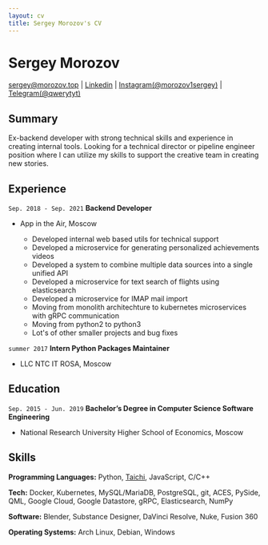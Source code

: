 ```yaml
---
layout: cv
title: Sergey Morozov's CV
---
```

# Sergey Morozov

<div id="webaddress">
  <a href="mailto:sergey@morozov.top">sergey@morozov.top</a>
  | <a href="https://www.linkedin.com/in/sergey-morozov-055600194/">Linkedin</a>
  | <a href="https://www.instagram.com/morozov1sergey/">Instagram(@morozov1sergey)</a>
  | <a href="https://t.me/qwerytyt">Telegram(@qwerytyt)</a>
</div>

## Summary

<div class="full-width" markdown="1">

Ex-backend developer with strong technical skills and experience in creating internal tools. Looking for a technical director or pipeline engineer position where I can utilize my skills to support the creative team in creating new stories. 

</div>

## Experience

`Sep. 2018 - Sep. 2021`
**Backend Developer** 

- App in the Air, Moscow
  <div class="list" markdown="1">
  
  - Developed internal web based utils for technical support
  - Developed a microservice for generating personalized achievements videos
  - Developed a system to combine multiple data sources into a single unified API
  - Developed a microservice for text search of flights using elasticsearch
  - Developed a microservice for IMAP mail import
  - Moving from monolith architechture to kubernetes microservices with gRPC communication
  - Moving from python2 to python3
  - Lot's of other smaller projects and bug fixes
  
  </div>

`summer 2017`
**Intern Python Packages Maintainer** 

- LLC NTC IT ROSA, Moscow

## Education

`Sep. 2015 - Jun. 2019`
**Bachelor’s Degree in Computer Science Software Engineering**

- National Research University Higher School of Economics, Moscow


## Skills

<div class="full-width" markdown="1">

**Programming Languages:** Python, [Taichi](https://www.taichi-lang.org/), JavaScript, C/C++

**Tech:** Docker, Kubernetes, MySQL/MariaDB, PostgreSQL, git, ACES, PySide, QML, Google Cloud, Google Datastore, gRPC, Elasticsearch, NumPy

**Software:** Blender, Substance Designer, DaVinci Resolve, Nuke, Fusion 360

**Operating Systems:** Arch Linux, Debian, Windows

</div>


